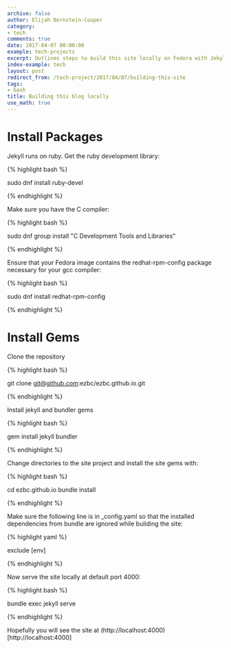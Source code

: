 ```yaml
---
archive: false
author: Elijah Bernstein-Cooper
category:
- tech
comments: true
date: 2017-04-07 00:00:00
example: tech-projects
excerpt: Outlines steps to build this site locally on Fedora with Jekyll.
index-example: tech
layout: post
redirect_from: /tech-project/2017/04/07/building-this-site
tags:
- bash
title: Building this blog locally
use_math: true
---
```


# Install Packages

Jekyll runs on ruby. Get the ruby development library:

{% highlight bash %}

  sudo dnf install ruby-devel

{% endhighlight %}

Make sure you have the C compiler:

{% highlight bash %}

  sudo dnf group install "C Development Tools and Libraries"

{% endhighlight %}

Ensure that your Fedora image contains the redhat-rpm-config package 
necessary for your gcc compiler:

{% highlight bash %}

  sudo dnf install redhat-rpm-config

{% endhighlight %}

# Install Gems

Clone the repository

{% highlight bash %}

  git clone git@github.com:ezbc/ezbc.github.io.git

{% endhighlight %}

Install jekyll and bundler gems

{% highlight bash %}

  gem install jekyll bundler

{% endhighlight %}

Change directories to the site project and install the site gems with:

{% highlight bash %}

  cd ezbc.github.io
  bundle install

{% endhighlight %}

Make sure the following line is in _config.yaml so that the installed
dependencies from bundle are ignored while building the site:

{% highlight yaml %}

  exclude [env]

{% endhighlight %}

Now serve the site locally at default port 4000:

{% highlight bash %}

  bundle exec jekyll serve 

{% endhighlight %}

Hopefully you will see the site at
(http://localhost:4000)[http://localhost:4000]